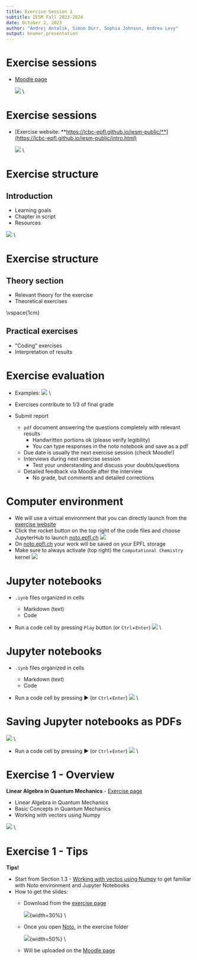 ```yaml
---
title: Exercise Session 1
subtitle: IESM Fall 2023-2024
date: October 2, 2023
author: "Andrej Antalik, Simon Dürr, Sophia Johnson, Andrea Levy" 
output: beamer_presentation
---
```


# Exercise sessions
- [Moodle page](https://moodle.epfl.ch/course/view.php?id=14818)

	![](/data/iesm/img_slides/Ex1/moodle.png) \

# Exercise sessions
- [Exercise website: **https://lcbc-epfl.github.io/iesm-public/**](https://lcbc-epfl.github.io/iesm-public/intro.html)

	![](/data/iesm/img_slides/Ex1/website.png) \

# Exercise structure
## Introduction

- Learning goals
- Chapter in script
- Resources

![](/data/iesm/img_slides/Ex1/intro_example.png) \	


# Exercise structure
## Theory section
- Relevant theory for the exercise
- Theoretical exercises


\vspace{1cm}

## Practical exercises
- "Coding" exercises
- Interpretation of results

# Exercise evaluation
- Examples: 
![](/data/iesm/img_slides/Ex1/ex_example.png) \

- Exercises contribute to 1/3 of final grade

- Submit report 
	- `pdf` document answering the questions completely with relevant results
		- Handwritten portions ok (please verify legibility) 
		- You can type responses in the noto notebook and save as a pdf
	- Due date is usually the next exercise session (check Moodle!) 
	- Interviews during next exercise session
		- Test your understanding and discuss your doubts/questions
	- Detailed feedback via Moodle after the interview
		- No grade, but comments and detailed corrections

# Computer environment
- We will use a virtual environment that you can directly launch from the [exercise website](https://lcbc-epfl.github.io/iesm-public/intro.html)
- Click the rocket button on the top right of the code files and choose JupyterHub to launch [noto.epfl.ch](https://noto.epfl.ch/)
		![](/data/iesm/img_slides/Ex1/notebooks.png)
- On [noto.epfl.ch](https://noto.epfl.ch/) your work will be saved on your EPFL storage
- Make sure to always activate (top right) the `Computational Chemistry` kernel
		![](/data/iesm/img_slides/Ex1/kernel.png)

# Jupyter notebooks
- `.iynb` files organized in cells
	- Markdown (text)
	- Code 

- Run a code cell by pressing `Play` button (or `Ctrl`+`Enter`)
![](/data/iesm/img_slides/Ex1/jn_1.png) \

# Jupyter notebooks
- `.iynb` files organized in cells
	- Markdown (text)
	- Code 

- Run a code cell by pressing :arrow_forward: (or `Ctrl`+`Enter`)
![](/data/iesm/img_slides/Ex1/jn_2.png) \

# Saving Jupyter notebooks as PDFs
![](/data/iesm/img_slides/Ex1/saving_notebook_to_pdf.png) \

- Run a code cell by pressing :arrow_forward: (or `Ctrl`+`Enter`)
![](/data/iesm/img_slides/Ex1/jn_2.png) \


# Exercise 1 - Overview
**Linear Algebra in Quantum Mechanics** - [Exercise page](https://lcbc-epfl.github.io/iesm-public/Exercises/Ex1/IESM_Ex1.html)

* Linear Algebra in Quantum Mechanics
* Basic Concepts in Quantum Mechanics
* Working with vectors using Numpy

![](/data/iesm/img_slides/Ex1/ex1_goals.png) \


# Exercise 1 - Tips
**Tips!**

* Start from Section 1.3 - [Working with vectos using Numpy](https://lcbc-epfl.github.io/iesm-public/Exercises/Ex1/Ex1_Numpy.html) to get familiar with Noto environment and Jupyter Notebooks
* How to get the slides:
	* Download from the [exercise page](https://lcbc-epfl.github.io/iesm-public/Exercises/Ex1/IESM_Ex1.html)

	  ![](/data/iesm/img_slides/Ex1/download_button.png){width=30%} \

	* Once you open [Noto](https://noto.epfl.ch/), in the exercise folder

	  ![](/data/iesm/img_slides/Ex1/slides_from_jn.png){width=50%} \

	* Will be uploaded on the [Moodle page](https://moodle.epfl.ch/course/view.php?id=14818)

